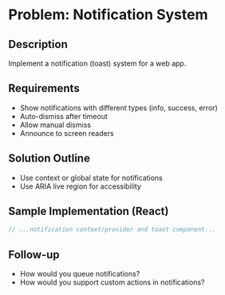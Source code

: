 # Problem: Notification System

## Description

Implement a notification (toast) system for a web app.

## Requirements

- Show notifications with different types (info, success, error)
- Auto-dismiss after timeout
- Allow manual dismiss
- Announce to screen readers

## Solution Outline

- Use context or global state for notifications
- Use ARIA live region for accessibility

## Sample Implementation (React)

```jsx
// ...notification context/provider and toast component...
```

## Follow-up

- How would you queue notifications?
- How would you support custom actions in notifications?
